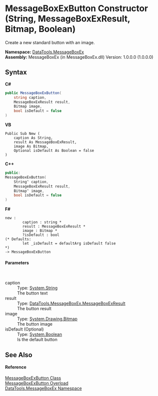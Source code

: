# MessageBoxExButton Constructor (String, MessageBoxExResult, Bitmap, Boolean)
 

Create a new standard button with an image.

**Namespace:**&nbsp;<a href="2e83881a-7861-f510-1d85-b20875f0dcb4">DataTools.MessageBoxEx</a><br />**Assembly:**&nbsp;MessageBoxEx (in MessageBoxEx.dll) Version: 1.0.0.0 (1.0.0.0)

## Syntax

**C#**<br />
``` C#
public MessageBoxExButton(
	string caption,
	MessageBoxExResult result,
	Bitmap image,
	bool isDefault = false
)
```

**VB**<br />
``` VB
Public Sub New ( 
	caption As String,
	result As MessageBoxExResult,
	image As Bitmap,
	Optional isDefault As Boolean = false
)
```

**C++**<br />
``` C++
public:
MessageBoxExButton(
	String^ caption, 
	MessageBoxExResult result, 
	Bitmap^ image, 
	bool isDefault = false
)
```

**F#**<br />
``` F#
new : 
        caption : string * 
        result : MessageBoxExResult * 
        image : Bitmap * 
        ?isDefault : bool 
(* Defaults:
        let _isDefault = defaultArg isDefault false
*)
-> MessageBoxExButton
```


#### Parameters
&nbsp;<dl><dt>caption</dt><dd>Type: <a href="https://docs.microsoft.com/dotnet/api/system.string" target="_blank">System.String</a><br />The button text</dd><dt>result</dt><dd>Type: <a href="2b304ae3-c8f0-9ca0-11ef-bc5222b08b2a">DataTools.MessageBoxEx.MessageBoxExResult</a><br />The button result</dd><dt>image</dt><dd>Type: <a href="https://docs.microsoft.com/dotnet/api/system.drawing.bitmap" target="_blank">System.Drawing.Bitmap</a><br />The button image</dd><dt>isDefault (Optional)</dt><dd>Type: <a href="https://docs.microsoft.com/dotnet/api/system.boolean" target="_blank">System.Boolean</a><br />Is the default button</dd></dl>

## See Also


#### Reference
<a href="e1261b7b-07a9-97d8-f7f8-824a32473f53">MessageBoxExButton Class</a><br /><a href="27808e11-fcc3-8bfa-588e-c463f5c3e913">MessageBoxExButton Overload</a><br /><a href="2e83881a-7861-f510-1d85-b20875f0dcb4">DataTools.MessageBoxEx Namespace</a><br />